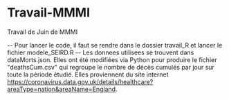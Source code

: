 # Travail-MMMI
Travail de Juin de MMMI  


-- Pour lancer le code, il faut se rendre dans le dossier travail_R et lancer le fichier modele_SEIRD.R
-- Les donnees utilisees se trouvent dans dataMorts.json. Elles ont été modifiées via Python pour produire le fichier "deathsCum.csv" qui regroupe le nombre de décès cumulés par jour sur toute la période étudié.
Elles proviennent du site internet https://coronavirus.data.gov.uk/details/healthcare?areaType=nation&areaName=England.  
